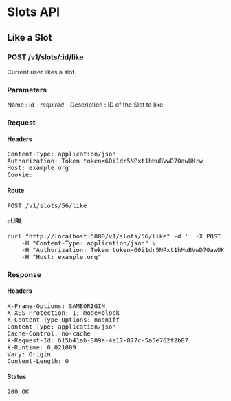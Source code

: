# Slots API

## Like a Slot

### POST /v1/slots/:id/like

Current user likes a slot.

### Parameters

Name : id *- required -*
Description : ID of the Slot to like

### Request

#### Headers

<pre>Content-Type: application/json
Authorization: Token token=60i1dr5NPxt1hMuBVwD70awUKrw
Host: example.org
Cookie: </pre>

#### Route

<pre>POST /v1/slots/56/like</pre>

#### cURL

<pre class="request">curl &quot;http://localhost:5000/v1/slots/56/like&quot; -d &#39;&#39; -X POST \
	-H &quot;Content-Type: application/json&quot; \
	-H &quot;Authorization: Token token=60i1dr5NPxt1hMuBVwD70awUKrw&quot; \
	-H &quot;Host: example.org&quot;</pre>

### Response

#### Headers

<pre>X-Frame-Options: SAMEORIGIN
X-XSS-Protection: 1; mode=block
X-Content-Type-Options: nosniff
Content-Type: application/json
Cache-Control: no-cache
X-Request-Id: 615b41ab-309a-4a17-877c-5a5e762f2b87
X-Runtime: 0.021009
Vary: Origin
Content-Length: 0</pre>

#### Status

<pre>200 OK</pre>

